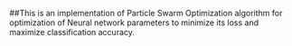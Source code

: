 ##This is an implementation of Particle Swarm Optimization algorithm for optimization of Neural network parameters to minimize its loss and maximize classification accuracy.
